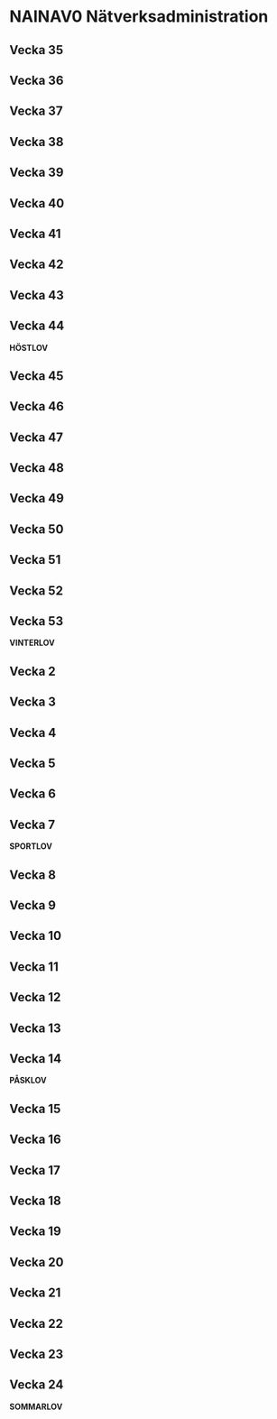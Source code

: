 # NAINAV0 Nätverksadministration

## Vecka 35


## Vecka 36


## Vecka 37


## Vecka 38


## Vecka 39


## Vecka 40
  

## Vecka 41


## Vecka 42


## Vecka 43


## Vecka 44

**HÖSTLOV**

## Vecka 45


## Vecka 46


## Vecka 47


## Vecka 48


## Vecka 49


## Vecka 50


## Vecka 51


## Vecka 52


## Vecka 53

**VINTERLOV**

## Vecka 2


## Vecka 3


## Vecka 4


## Vecka 5


## Vecka 6


## Vecka 7

**SPORTLOV**

## Vecka 8


## Vecka 9


## Vecka 10


## Vecka 11


## Vecka 12


## Vecka 13


## Vecka 14

**PÅSKLOV**

## Vecka 15


## Vecka 16


## Vecka 17


## Vecka 18


## Vecka 19


## Vecka 20


## Vecka 21


## Vecka 22


## Vecka 23


## Vecka 24

**SOMMARLOV**
